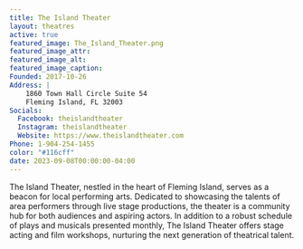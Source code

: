 ```yaml
---
title: The Island Theater
layout: theatres
active: true
featured_image: The_Island_Theater.png
featured_image_attr:
featured_image_alt:
featured_image_caption:
Founded: 2017-10-26
Address: |
    1860 Town Hall Circle Suite 54
    Fleming Island, FL 32003
Socials: 
  Facebook: theislandtheater
  Instagram: theislandtheater
  Website: https://www.theislandtheater.com
Phone: 1-904-254-1455
color: "#116cff"
date: 2023-09-08T00:00:00-04:00
---
```

The Island Theater, nestled in the heart of Fleming Island, serves as a beacon for local performing arts. Dedicated to showcasing the talents of area performers through live stage productions, the theater is a community hub for both audiences and aspiring actors. In addition to a robust schedule of plays and musicals presented monthly, The Island Theater offers stage acting and film workshops, nurturing the next generation of theatrical talent.